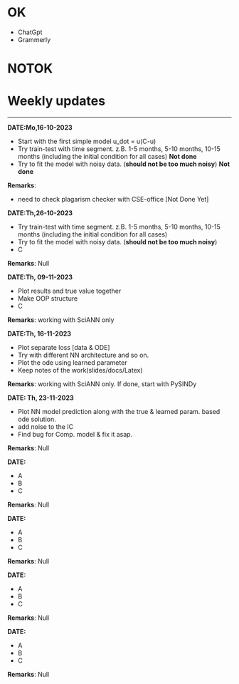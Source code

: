 # OK
* ChatGpt
* Grammerly


# NOTOK



# Weekly updates
***
**DATE:Mo,16-10-2023**
* Start with the first simple model u_dot = u(C-u)
* Try train-test with time segment. z.B. 1-5 months, 5-10 months, 10-15 months (including the initial condition for all cases) **Not done**
* Try to fit the model with noisy data. (**should not be too much noisy**) **Not done**

**Remarks**:
* need to check plagarism checker with CSE-office [Not Done Yet]

**DATE:Th,26-10-2023**
* Try train-test with time segment. z.B. 1-5 months, 5-10 months, 10-15 months (including the initial condition for all cases)
* Try to fit the model with noisy data. (**should not be too much noisy**)
* C

**Remarks**: Null

**DATE:Th, 09-11-2023**
* Plot results and true value together
* Make OOP structure
* C

**Remarks**: working with SciANN only

**DATE:Th, 16-11-2023**
* Plot separate loss [data & ODE]
* Try with different NN architecture and so on.
* Plot the ode using learned parameter
* Keep notes of the work(slides/docs/Latex)

**Remarks**: working with SciANN only. If done, start with PySINDy

**DATE: Th, 23-11-2023**
* Plot NN model prediction along with the true & learned param. based ode solution.
* add noise to the IC
* Find bug for Comp. model & fix it asap.

**Remarks**: Null

**DATE:**
* A
* B
* C

**Remarks**: Null

**DATE:**
* A
* B
* C

**Remarks**: Null

**DATE:**
* A
* B
* C

**Remarks**: Null

**DATE:**
* A
* B
* C

**Remarks**: Null

